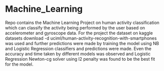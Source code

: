 # Machine_Learning
Repo contains the Machine Learning Project on human activity classification which can classify the activity being performed by the user based on accelerometer and gyroscope data.
For the project the dataset on kaggle datasets download -d uciml/human-activity-recognition-with-smartphones was used and further predictions were made by training the model using NB and Logistic Regression classifiers and predictions were made. Even the accuracy and time taken by different models was observed and Logistic Regression Newton-cg solver using l2 penalty was found to be the best fit for the model.
